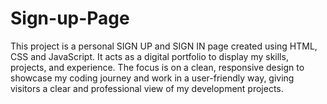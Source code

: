 # Sign-up-Page
This project is a personal SIGN UP and SIGN IN page created using HTML, CSS and JavaScript. It acts as a digital portfolio to display my skills, projects, and experience. The focus is on a clean, responsive design to showcase my coding journey and work in a user-friendly way, giving visitors a clear and professional view of my development projects.
